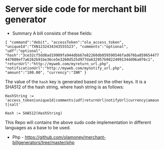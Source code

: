 # Server side code for merchant bill generator


- Summary
A bill consists of these fields:


`{
"command":"debit",
"accessToken":"ola_access_token",
"uniqueId":"TXN1232434343555523",
"comments":"optional",
"udf":"optional",
"hash":"3ce32cf5dd8ad19909fa944dbb67e82260db059590546fad676ba859654477447080ef7a6262b91be36ce5e3260d525d977da632957b9822499134dd96a076c1",
"returnUrl":"http://myweb.com/myreturn_url.php",
"notificationUrl":"http://myweb.com/mynotify_url.php",
"amount":"100.00",
"currency":"INR"
}`

The value of the `hash` key is generated based on the other keys. It is a SHA512 of the hash string, where hash string is as follows:

`HashString := 'access_token|uniqueId|comments|udf|returnUrl|notifyUrl|currency|amount|salt'`

`Hash := SHA512(HashString)`

This Repo will contains the above sudo code implementation in different languages as a base to be used.

- Php - https://github.com/olamoney/merchant-billgenerators/tree/master/php